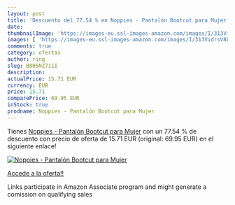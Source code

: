 ```yaml
---
layout: post
title: 'Descuento del 77.54 % en Noppies - Pantalón Bootcut para Mujer'
date: 
thumbnailImage: 'https://images-eu.ssl-images-amazon.com/images/I/313VidrsV8L._SL200_.jpg'
images: [ 'https://images-eu.ssl-images-amazon.com/images/I/313VidrsV8L._SL200_.jpg' ]
comments: true
category: ofertas
author: ring
slug: B005NZ711I
description:
actualPrice: 15.71 EUR
currency: EUR
price: 15.71
comparePrice: 69.95 EUR
inStock: true
prodname: Noppies - Pantalón Bootcut para Mujer
---
```


Tienes [Noppies - Pantalón Bootcut para Mujer](https://www.amazon.es/dp/B005NZ711I/?tag=tolees-21) con un 77.54 % de descuento con precio de oferta de 15.71 EUR (original: 69.95 EUR) en el siguiente enlace!

[![Noppies - Pantalón Bootcut para Mujer](https://images-eu.ssl-images-amazon.com/images/I/313VidrsV8L._SL200_.jpg)](https://www.amazon.es/dp/B005NZ711I/?tag=tolees-21)

[Accede a la oferta!!](https://www.amazon.es/dp/B005NZ711I/?tag=tolees-21)

Links participate in Amazon Associate program and might generate a comission on qualifying sales


